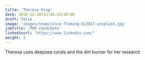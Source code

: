 ```yaml
---
title: 'Theresa King'
date: 2018-12-20T13:44:23+10:00
draft: false
image: 'images/team/vince-fleming-613817-unsplash.jpg'
jobtitle: 'PhD Candidate'
linkedinurl: "https://www.linkedin.com/"
weight: 3
---
```


Theresa uses deepsea corals and the dirt burner for her research
